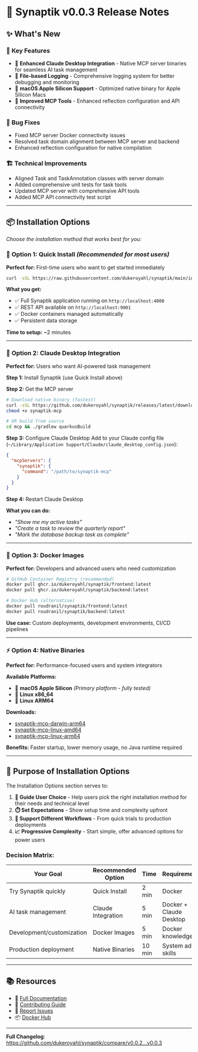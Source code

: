 # 🚀 Synaptik v0.0.3 Release Notes

## ✨ What's New

### 🎯 **Key Features**
- 🤖 **Enhanced Claude Desktop Integration** - Native MCP server binaries for seamless AI task management
- 📝 **File-based Logging** - Comprehensive logging system for better debugging and monitoring  
- 🍎 **macOS Apple Silicon Support** - Optimized native binary for Apple Silicon Macs
- 🔧 **Improved MCP Tools** - Enhanced reflection configuration and API connectivity

### 🐛 **Bug Fixes**
- Fixed MCP server Docker connectivity issues
- Resolved task domain alignment between MCP server and backend
- Enhanced reflection configuration for native compilation

### 🏗️ **Technical Improvements** 
- Aligned Task and TaskAnnotation classes with server domain
- Added comprehensive unit tests for task tools
- Updated MCP server with comprehensive API tools
- Added MCP API connectivity test script

---

## 📦 Installation Options

*Choose the installation method that works best for you:*

### 🚀 **Option 1: Quick Install** *(Recommended for most users)*

**Perfect for:** First-time users who want to get started immediately

```bash
curl -sSL https://raw.githubusercontent.com/dukeroyahl/synaptik/main/install.sh | bash
```

**What you get:**
- ✅ Full Synaptik application running on `http://localhost:4000`
- ✅ REST API available on `http://localhost:9001` 
- ✅ Docker containers managed automatically
- ✅ Persistent data storage

**Time to setup:** ~2 minutes

---

### 🤖 **Option 2: Claude Desktop Integration**

**Perfect for:** Users who want AI-powered task management

**Step 1:** Install Synaptik (use Quick Install above)

**Step 2:** Get the MCP server
```bash
# Download native binary (fastest)
curl -sSL https://github.com/dukeroyahl/synaptik/releases/latest/download/synaptik-mcp-darwin-arm64 -o synaptik-mcp
chmod +x synaptik-mcp

# OR build from source
cd mcp && ./gradlew quarkusBuild
```

**Step 3:** Configure Claude Desktop
Add to your Claude config file (`~/Library/Application Support/Claude/claude_desktop_config.json`):

```json
{
  "mcpServers": {
    "synaptik": {
      "command": "/path/to/synaptik-mcp"
    }
  }
}
```

**Step 4:** Restart Claude Desktop

**What you can do:**
- *"Show me my active tasks"*
- *"Create a task to review the quarterly report"*  
- *"Mark the database backup task as complete"*

---

### 🐳 **Option 3: Docker Images**

**Perfect for:** Developers and advanced users who need customization

```bash
# GitHub Container Registry (recommended)
docker pull ghcr.io/dukeroyahl/synaptik/frontend:latest
docker pull ghcr.io/dukeroyahl/synaptik/backend:latest

# Docker Hub (alternative)
docker pull roudranil/synaptik/frontend:latest
docker pull roudranil/synaptik/backend:latest
```

**Use case:** Custom deployments, development environments, CI/CD pipelines

---

### ⚡ **Option 4: Native Binaries**

**Perfect for:** Performance-focused users and system integrators

**Available Platforms:**
- 🍎 **macOS Apple Silicon** *(Primary platform - fully tested)*
- 🐧 **Linux x86_64** 
- 🐧 **Linux ARM64**

**Downloads:**
- [synaptik-mcp-darwin-arm64](https://github.com/dukeroyahl/synaptik/releases/latest/download/synaptik-mcp-darwin-arm64)
- [synaptik-mcp-linux-amd64](https://github.com/dukeroyahl/synaptik/releases/latest/download/synaptik-mcp-linux-amd64)
- [synaptik-mcp-linux-arm64](https://github.com/dukeroyahl/synaptik/releases/latest/download/synaptik-mcp-linux-arm64)

**Benefits:** Faster startup, lower memory usage, no Java runtime required

---

## 🔗 **Purpose of Installation Options**

The Installation Options section serves to:

1. **🎯 Guide User Choice** - Help users pick the right installation method for their needs and technical level
2. **⏱️ Set Expectations** - Show setup time and complexity upfront  
3. **🔄 Support Different Workflows** - From quick trials to production deployments
4. **📈 Progressive Complexity** - Start simple, offer advanced options for power users

### **Decision Matrix:**
| Your Goal | Recommended Option | Time | Requirements |
|-----------|-------------------|------|-------------|
| Try Synaptik quickly | Quick Install | 2 min | Docker |
| AI task management | Claude Integration | 5 min | Docker + Claude Desktop |
| Development/customization | Docker Images | 5 min | Docker knowledge |
| Production deployment | Native Binaries | 10 min | System admin skills |

---

## 📚 **Resources**

- 📖 [Full Documentation](https://github.com/dukeroyahl/synaptik/wiki)
- 🤝 [Contributing Guide](https://github.com/dukeroyahl/synaptik/blob/main/CONTRIBUTING.md)
- 🐛 [Report Issues](https://github.com/dukeroyahl/synaptik/issues)
- 📦 [Docker Hub](https://hub.docker.com/r/roudranil/synaptik)

---

**Full Changelog**: https://github.com/dukeroyahl/synaptik/compare/v0.0.2...v0.0.3